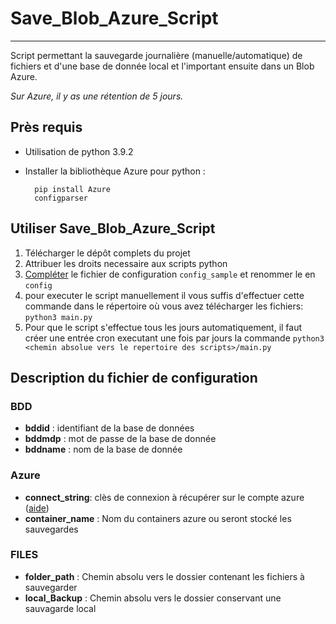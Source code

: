 # Save_Blob_Azure_Script
---

Script permettant la sauvegarde journalière (manuelle/automatique) de fichiers et d'une base de donnée local et l'important ensuite dans un Blob Azure.

*Sur Azure, il y as une rétention de 5 jours.*

## Près requis

* Utilisation de python 3.9.2
* Installer la bibliothèque Azure pour python :

        pip install Azure
        configparser


## Utiliser Save_Blob_Azure_Script

1. Télécharger le dépôt complets du projet
2. Attribuer les droits necessaire aux scripts python
3. [Compléter](#Description_config) le fichier de configuration ```config_sample``` et renommer le en ```config```
4. pour executer le script manuellement il vous suffis d'effectuer cette commande dans le répertoire où vous avez télécharger les fichiers: ```python3 main.py```
5. Pour que le script s'effectue tous les jours automatiquement, il faut créer une entrée cron executant une fois par jours la commande ```python3 <chemin absolue vers le repertoire des scripts>/main.py``` 

## Description du fichier de configuration<a name="Description_Config"></a>

### BDD
* **bddid** : identifiant de la base de données
* **bddmdp** : mot de passe de la base de donnée
* **bddname** : nom de la base de donnée

### Azure
* **connect_string**: clès de connexion à récupérer sur le compte azure ([aide](https://docs.microsoft.com/fr-fr/azure/storage/blobs/storage-quickstart-blobs-python?tabs=environment-variable-windows#copy-your-credentials-from-the-azure-portal))
* **container_name** : Nom du containers azure ou seront stocké les sauvegardes

### FILES
* **folder_path** : Chemin absolu vers le dossier contenant les fichiers à sauvegarder
* **local_Backup** : Chemin absolu vers le dossier conservant une sauvagarde local

